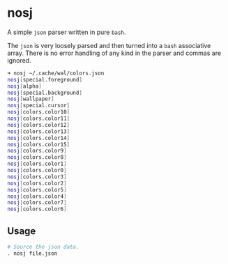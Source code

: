 # nosj

A simple `json` parser written in pure `bash`.

The `json` is very loosely parsed and then turned into a `bash` associative array. There is no error handling of any kind in the parser and commas are ignored.

```sh
➜ nosj ~/.cache/wal/colors.json
nosj[special.foreground]
nosj[alpha]
nosj[special.background]
nosj[wallpaper]
nosj[special.cursor]
nosj[colors.color10]
nosj[colors.color11]
nosj[colors.color12]
nosj[colors.color13]
nosj[colors.color14]
nosj[colors.color15]
nosj[colors.color9]
nosj[colors.color8]
nosj[colors.color1]
nosj[colors.color0]
nosj[colors.color3]
nosj[colors.color2]
nosj[colors.color5]
nosj[colors.color4]
nosj[colors.color7]
nosj[colors.color6]
```

## Usage

```sh
# Source the json data.
. nosj file.json
```

